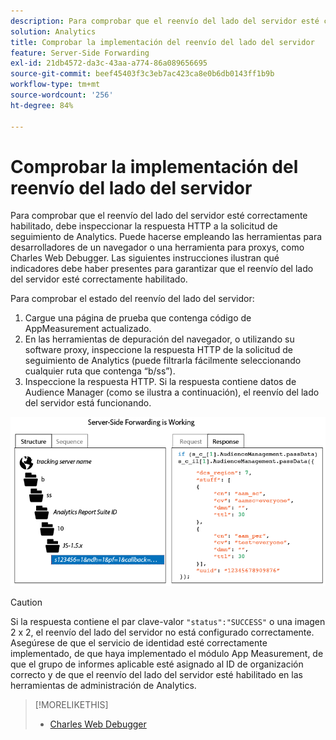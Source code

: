 ```yaml
---
description: Para comprobar que el reenvío del lado del servidor esté correctamente habilitado, debe inspeccionar la respuesta HTTP a la solicitud de seguimiento de Analytics. Puede hacerse empleando las herramientas para desarrolladores de un navegador o una herramienta para proxys, como Charles Web Debugger. Las siguientes instrucciones ilustran qué indicadores debe haber presentes para garantizar que el reenvío del lado del servidor esté correctamente habilitado.
solution: Analytics
title: Comprobar la implementación del reenvío del lado del servidor
feature: Server-Side Forwarding
exl-id: 21db4572-da3c-43aa-a774-86a089656695
source-git-commit: beef45403f3c3eb7ac423ca8e0b6db0143ff1b9b
workflow-type: tm+mt
source-wordcount: '256'
ht-degree: 84%

---
```


# Comprobar la implementación del reenvío del lado del servidor

Para comprobar que el reenvío del lado del servidor esté correctamente habilitado, debe inspeccionar la respuesta HTTP a la solicitud de seguimiento de Analytics. Puede hacerse empleando las herramientas para desarrolladores de un navegador o una herramienta para proxys, como Charles Web Debugger. Las siguientes instrucciones ilustran qué indicadores debe haber presentes para garantizar que el reenvío del lado del servidor esté correctamente habilitado.

Para comprobar el estado del reenvío del lado del servidor:

1. Cargue una página de prueba que contenga código de AppMeasurement actualizado.
1. En las herramientas de depuración del navegador, o utilizando su software proxy, inspeccione la respuesta HTTP de la solicitud de seguimiento de Analytics (puede filtrarla fácilmente seleccionando cualquier ruta que contenga “b/ss”).
1. Inspeccione la respuesta HTTP. Si la respuesta contiene datos de Audience Manager (como se ilustra a continuación), el reenvío del lado del servidor está funcionando.

![](/help/admin/admin/c-manage-report-suites/c-edit-report-suites/general/c-server-side-forwarding/assets/ssf-succeed.png)

>[!CAUTION]
>
>Si la respuesta contiene el par clave-valor `"status":"SUCCESS"` o una imagen 2 x 2, el reenvío del lado del servidor no está configurado correctamente. Asegúrese de que el servicio de identidad esté correctamente implementado, de que haya implementado el módulo App Measurement, de que el grupo de informes aplicable esté asignado al ID de organización correcto y de que el reenvío del lado del servidor esté habilitado en las herramientas de administración de Analytics.

>[!MORELIKETHIS]
>
>* [Charles Web Debugger](https://www.charlesproxy.com/)

